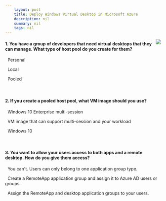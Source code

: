 ```yaml
---
    layout: post
    title: Deploy Windows Virtual Desktop in Microsoft Azure 
    description: nil
    summary: nil
    tags: nil
---
```



 <a target="_blank" href="https://docs.microsoft.com/en-us/learn/modules/m365-deploy-wvd/6-knowledge-check/"><i class="fas fa-external-link-alt"></i> </a>
 <img align="right" src="https://docs.microsoft.com/en-us/learn/achievements/deploy-windows-virtual-desktop.svg">
####  1. You have a group of developers that need virtual desktops that they can manage. What type of host pool do you create for them?


<i class='fas fa-check-square' style='color: Dodgerblue;'></i> &nbsp;&nbsp;Personal

<i class='far fa-square'></i> &nbsp;&nbsp;Local

<i class='far fa-square'></i> &nbsp;&nbsp;Pooled
<br />
<br />
<br />

####  2. If you create a pooled host pool, what VM image should you use?


<i class='far fa-square'></i> &nbsp;&nbsp;Windows 10 Enterprise multi-session

<i class='fas fa-check-square' style='color: Dodgerblue;'></i> &nbsp;&nbsp;VM image that can support multi-session and your workload

<i class='far fa-square'></i> &nbsp;&nbsp;Windows 10
<br />
<br />
<br />

####  3. You want to allow your users access to both apps and a remote desktop. How do you give them access?


<i class='far fa-square'></i> &nbsp;&nbsp;You can't. Users can only belong to one application group type.

<i class='far fa-square'></i> &nbsp;&nbsp;Create a RemoteApp application group and assign it to Azure AD users or groups.

<i class='fas fa-check-square' style='color: Dodgerblue;'></i> &nbsp;&nbsp;Assign the RemoteApp and desktop application groups to your users.
<br />
<br />
<br />

